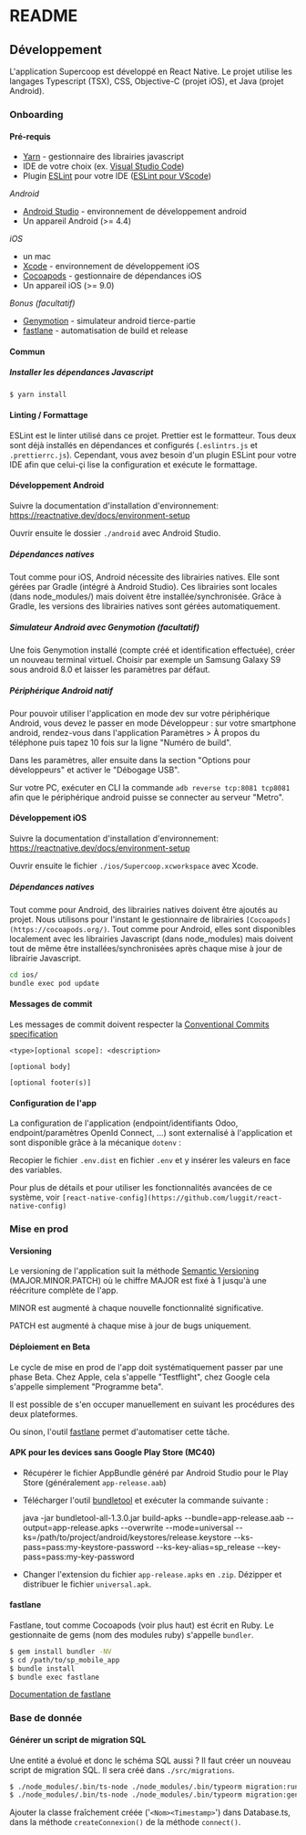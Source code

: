# README

## Développement

L'application Supercoop est développé en React Native. Le projet utilise les langages Typescript (TSX), CSS, Objective-C (projet iOS), et Java (projet Android).

### Onboarding

#### Pré-requis

-   [Yarn](https://yarnpkg.com/getting-started/install) - gestionnaire des librairies javascript
-   IDE de votre choix (ex. [Visual Studio Code](https://code.visualstudio.com/))
-   Plugin [ESLint](https://eslint.org/) pour votre IDE ([ESLint pour VScode](https://marketplace.visualstudio.com/items?itemName=dbaeumer.vscode-eslint))

_Android_

-   [Android Studio](https://developer.android.com/studio) - environnement de développement android
-   Un appareil Android (>= 4.4)

_iOS_

-   un mac
-   [Xcode](https://apps.apple.com/fr/app/xcode/id497799835?mt=12) - environnement de développement iOS
-   [Cocoapods](https://cocoapods.org/) - gestionnaire de dépendances iOS
-   Un appareil iOS (>= 9.0)

_Bonus (facultatif)_

-   [Genymotion](https://www.genymotion.com/download/) - simulateur android tierce-partie
-   [fastlane](https://fastlane.tools/) - automatisation de build et release

#### Commun

##### Installer les dépendances Javascript

```sh
$ yarn install
```

#### Linting / Formattage

ESLint est le linter utilisé dans ce projet. Prettier est le formatteur. Tous deux sont déjà installés en dépendances et configurés (`.eslintrs.js` et `.prettierrc.js`). Cependant, vous avez besoin d'un plugin ESLint pour votre IDE afin que celui-çi lise la configuration et exécute le formattage.

#### Développement Android

Suivre la documentation d'installation d'environnement: https://reactnative.dev/docs/environment-setup

Ouvrir ensuite le dossier `./android` avec Android Studio.

##### Dépendances natives

Tout comme pour iOS, Android nécessite des librairies natives. Elle sont gérées par Gradle (intégré à Android Studio). Ces librairies sont locales (dans node_modules/) mais doivent être installée/synchronisée. Grâce à Gradle, les versions des librairies natives sont gérées automatiquement.

##### Simulateur Android avec Genymotion (facultatif)

Une fois Genymotion installé (compte créé et identification effectuée), créer un nouveau terminal virtuel. Choisir par exemple un Samsung Galaxy S9 sous android 8.0 et laisser les paramètres par défaut.

##### Périphérique Android natif

Pour pouvoir utiliser l'application en mode dev sur votre périphérique Android, vous devez le passer en mode Développeur : sur votre smartphone android, rendez-vous dans l'application Paramètres > À propos du téléphone puis tapez 10 fois sur la ligne "Numéro de build".

Dans les paramètres, aller ensuite dans la section "Options pour développeurs" et activer le "Débogage USB".

Sur votre PC, exécuter en CLI la commande `adb reverse tcp:8081 tcp8081` afin que le périphérique android puisse se connecter au serveur "Metro".

#### Développement iOS

Suivre la documentation d'installation d'environnement: https://reactnative.dev/docs/environment-setup

Ouvrir ensuite le fichier `./ios/Supercoop.xcworkspace` avec Xcode.

##### Dépendances natives

Tout comme pour Android, des librairies natives doivent être ajoutés au projet. Nous utilisons pour l'instant le gestionnaire de librairies `[Cocoapods](https://cocoapods.org/)`. Tout comme pour Android, elles sont disponibles localement avec les librairies Javascript (dans node_modules) mais doivent tout de même être installées/synchronisées après chaque mise à jour de librairie Javascript.

```sh
cd ios/
bundle exec pod update
```

#### Messages de commit

Les messages de commit doivent respecter la [Conventional Commits specification](https://www.conventionalcommits.org/en/v1.0.0/)

    <type>[optional scope]: <description>

    [optional body]

    [optional footer(s)]

#### Configuration de l'app

La configuration de l'application (endpoint/identifiants Odoo, endpoint/paramètres OpenId Connect, ...) sont externalisé à l'application et sont disponible grâce à la mécanique `dotenv` :

Recopier le fichier `.env.dist` en fichier `.env` et y insérer les valeurs en face des variables.

Pour plus de détails et pour utiliser les fonctionnalités avancées de ce système, voir `[react-native-config](https://github.com/luggit/react-native-config)`

### Mise en prod

#### Versioning

Le versioning de l'application suit la méthode [Semantic Versioning](https://semver.org/) (MAJOR.MINOR.PATCH) où le chiffre MAJOR est fixé à 1 jusqu'à une réécriture complète de l'app.

MINOR est augmenté à chaque nouvelle fonctionnalité significative.

PATCH est augmenté à chaque mise à jour de bugs uniquement.

#### Déploiement en Beta

Le cycle de mise en prod de l'app doit systématiquement passer par une phase Beta. Chez Apple, cela s'appelle "Testflight", chez Google cela s'appelle simplement "Programme beta".

Il est possible de s'en occuper manuellement en suivant les procédures des deux plateformes.

Ou sinon, l'outil [fastlane](https://fastlane.tools/) permet d'automatiser cette tâche.

#### APK pour les devices sans Google Play Store (MC40)

-   Récupérer le fichier AppBundle généré par Android Studio pour le Play Store (généralement `app-release.aab`)
-   Télécharger l'outil [bundletool](https://github.com/google/bundletool/releases) et exécuter la commande suivante :

    java -jar bundletool-all-1.3.0.jar build-apks --bundle=app-release.aab --output=app-release.apks --overwrite --mode=universal --ks=/path/to/project/android/keystores/release.keystore --ks-pass=pass:my-keystore-password --ks-key-alias=sp_release --key-pass=pass:my-key-password

-   Changer l'extension du fichier `app-release.apks` en `.zip`. Dézipper et distribuer le fichier `universal.apk`.

#### fastlane

Fastlane, tout comme Cocoapods (voir plus haut) est écrit en Ruby. Le gestionnaite de gems (nom des modules ruby) s'appelle `bundler`.

```sh
$ gem install bundler -NV
$ cd /path/to/sp_mobile_app
$ bundle install
$ bundle exec fastlane
```

[Documentation de fastlane](https://docs.fastlane.tools/)

### Base de donnée

#### Générer un script de migration SQL

Une entité a évolué et donc le schéma SQL aussi ? Il faut créer un nouveau script de migration SQL. Il sera créé dans `./src/migrations`.

```sh
$ ./node_modules/.bin/ts-node ./node_modules/.bin/typeorm migration:run
$ ./node_modules/.bin/ts-node ./node_modules/.bin/typeorm migration:generate -n '<Nom>'
```

Ajouter la classe fraîchement créée ('`<Nom><Timestamp>`') dans Database.ts, dans la méthode `createConnexion()` de la méthode `connect()`.
